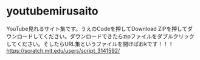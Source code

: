 # youtubemirusaito
YouTube見れるサイト集です。うえのCodeを押してDownload ZIPを押してダウンロードしてください。ダウンロードできたらzipファイルをダブルクリックしてください。そしたらURL集というファイルを開けばおkです！！！https://scratch.mit.edu/users/script_3141592/
